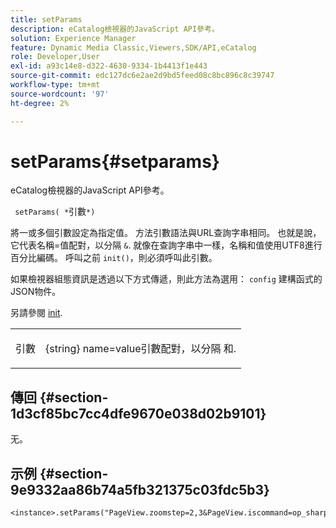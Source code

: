 ```yaml
---
title: setParams
description: eCatalog檢視器的JavaScript API參考。
solution: Experience Manager
feature: Dynamic Media Classic,Viewers,SDK/API,eCatalog
role: Developer,User
exl-id: a93c14e8-d322-4630-9334-1b4413f1e443
source-git-commit: edc127dc6e2ae2d9bd5feed08c8bc896c8c39747
workflow-type: tm+mt
source-wordcount: '97'
ht-degree: 2%

---
```


# setParams{#setparams}

eCatalog檢視器的JavaScript API參考。

` setParams( *`引數`*)`

將一或多個引數設定為指定值。 方法引數語法與URL查詢字串相同。 也就是說，它代表名稱=值配對，以分隔 `&`. 就像在查詢字串中一樣，名稱和值使用UTF8進行百分比編碼。 呼叫之前 `init()`，則必須呼叫此引數。

如果檢視器組態資訊是透過以下方式傳遞，則此方法為選用： `config` 建構函式的JSON物件。

另請參閱 [init](../../../c-html5-s7-aem-asset-viewers/c-html5-20-ecatalog-viewer-about/c-html5-20-ecatalog-viewer-javascriptapiref/r-html5-ecatalog-viewer-20-javascriptapiref-init.md#reference-aee94dd92a28410784f7a1792e28683b).

<table id="table_896DFF34A68A403DB93A6D597461A573"> 
 <tbody> 
  <tr> 
   <td colname="col1"> <p> <span class="codeph"> <span class="varname"> 引數</span> </span> </p> </td> 
   <td colname="col2"> <p> <span class="codeph"> {string}</span> name=value引數配對，以分隔 <span class="codeph"> 和</span>. </p> </td> 
  </tr> 
 </tbody> 
</table>

## 傳回 {#section-1d3cf85bc7cc4dfe9670e038d02b9101}

无。

## 示例 {#section-9e9332aa86b74a5fb321375c03fdc5b3}

```
<instance>.setParams("PageView.zoomstep=2,3&PageView.iscommand=op_sharpen%3d1")
```
